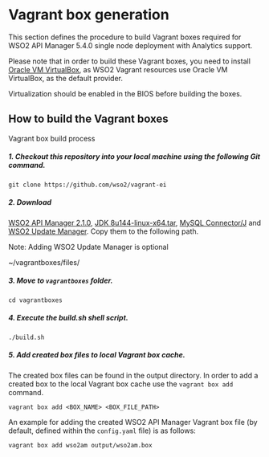 # Vagrant box generation

This section defines the procedure to build Vagrant boxes required for WSO2 API Manager 5.4.0 single node
deployment with Analytics support.

Please note that in order to build these Vagrant boxes, you need to install
[Oracle VM VirtualBox](http://www.oracle.com/technetwork/server-storage/virtualbox/downloads/index.html),
as WSO2 Vagrant resources use Oracle VM VirtualBox, as the default provider.

Virtualization should be enabled in the BIOS before building the boxes.
## How to build the Vagrant boxes

Vagrant box build process

##### 1. Checkout this repository into your local machine using the following Git command.
```
git clone https://github.com/wso2/vagrant-ei
```
##### 2. Download
[WSO2 API Manager 2.1.0](https://wso2.com/api-management/#download), [JDK 8u144-linux-x64.tar](http://www.oracle.com/technetwork/java/javase/downloads/jdk8-downloads-2133151.html), [MySQL Connector/J](https://dev.mysql.com/downloads/connector/j/) and [WSO2 Update Manager](https://wso2.com/wum/download). Copy them to the following path.

Note: Adding WSO2 Update Manager is optional 

   ~/vagrantboxes/files/

##### 3. Move to `vagrantboxes` folder.

    cd vagrantboxes

##### 4. Execute the build.sh shell script.

    ./build.sh

##### 5. Add created box files to local Vagrant box cache.

The created box files can be found in the output directory. In order to add a created box to the local Vagrant box cache use the `vagrant box add` command.

    vagrant box add <BOX_NAME> <BOX_FILE_PATH>

An example for adding the created WSO2 API Manager Vagrant box file (by default, defined
within the `config.yaml` file) is as follows:

    vagrant box add wso2am output/wso2am.box
